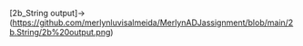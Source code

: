 
[2b_String output]->(https://github.com/merlynluvisalmeida/MerlynADJassignment/blob/main/2b.String/2b%20output.png)
